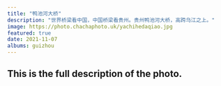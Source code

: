```yaml
---
title: "鸭池河大桥"
description: "世界桥梁看中国，中国桥梁看贵州。贵州鸭池河大桥，高跨乌江之上。"
image: https://photo.chachaphoto.uk/yachihedaqiao.jpg
featured: true
date: 2021-11-07
albums: guizhou
---
```


## This is the full description of the photo.
